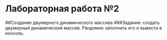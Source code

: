 # Лабораторная работа №2
##Создание двумерного динамического массива
###Задание: создать двумерный динамический массив. Рандомно заполнить его и вывести в консоль.
